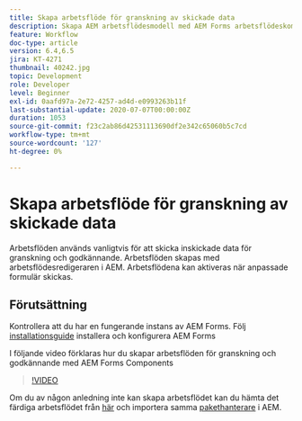 ```yaml
---
title: Skapa arbetsflöde för granskning av skickade data
description: Skapa AEM arbetsflödesmodell med AEM Forms arbetsflödeskomponenter för att granska skickade data.
feature: Workflow
doc-type: article
version: 6.4,6.5
jira: KT-4271
thumbnail: 40242.jpg
topic: Development
role: Developer
level: Beginner
exl-id: 0aafd97a-2e72-4257-ad4d-e0993263b11f
last-substantial-update: 2020-07-07T00:00:00Z
duration: 1053
source-git-commit: f23c2ab86d42531113690df2e342c65060b5c7cd
workflow-type: tm+mt
source-wordcount: '127'
ht-degree: 0%

---
```


# Skapa arbetsflöde för granskning av skickade data

Arbetsflöden används vanligtvis för att skicka inskickade data för granskning och godkännande. Arbetsflöden skapas med arbetsflödesredigeraren i AEM. Arbetsflödena kan aktiveras när anpassade formulär skickas.

## Förutsättning

Kontrollera att du har en fungerande instans av AEM Forms. Följ [installationsguide](https://experienceleague.adobe.com/docs/experience-manager-65/forms/install-aem-forms/osgi-installation/installing-configuring-aem-forms-osgi.html) installera och konfigurera AEM Forms

I följande video förklaras hur du skapar arbetsflöden för granskning och godkännande med AEM Forms Components
>[!VIDEO](https://video.tv.adobe.com/v/40242?quality=12&learn=on)


Om du av någon anledning inte kan skapa arbetsflödet kan du hämta det färdiga arbetsflödet från [här](assets/review-submitted-data-workflow.zip) och importera samma [pakethanterare](http://localhost:4502/crx/packmgr/index.jsp) i AEM.

